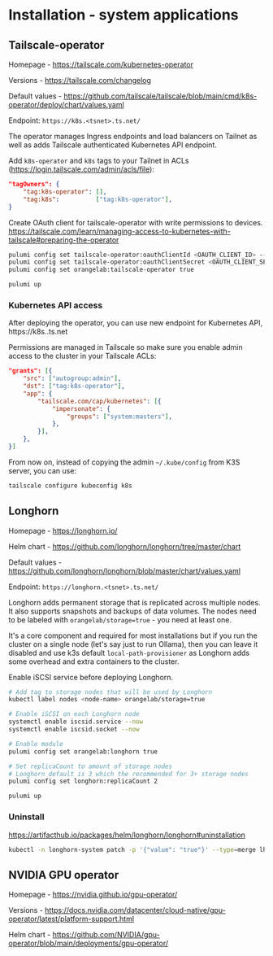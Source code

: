# Installation - system applications

## Tailscale-operator

Homepage - https://tailscale.com/kubernetes-operator

Versions - https://tailscale.com/changelog

Default values - https://github.com/tailscale/tailscale/blob/main/cmd/k8s-operator/deploy/chart/values.yaml

Endpoint: `https://k8s.<tsnet>.ts.net/`

The operator manages Ingress endpoints and load balancers on Tailnet as well as adds Tailscale authenticated Kubernetes API endpoint.

Add `k8s-operator` and `k8s` tags to your Tailnet in ACLs (https://login.tailscale.com/admin/acls/file):

```json
"tagOwners": {
    "tag:k8s-operator": [],
    "tag:k8s":          ["tag:k8s-operator"],
}
```

Create OAuth client for tailscale-operator with write permissions to devices.
https://tailscale.com/learn/managing-access-to-kubernetes-with-tailscale#preparing-the-operator

```sh
pulumi config set tailscale-operator:oauthClientId <OAUTH_CLIENT_ID> --secret
pulumi config set tailscale-operator:oauthClientSecret <OAUTH_CLIENT_SECRET> --secret
pulumi config set orangelab:tailscale-operator true

pulumi up
```

### Kubernetes API access

After deploying the operator, you can use new endpoint for Kubernetes API, https://k8s.<tailnet>.ts.net

Permissions are managed in Tailscale so make sure you enable admin access to the cluster in your Tailscale ACLs:

```json
"grants": [{
    "src": ["autogroup:admin"],
    "dst": ["tag:k8s-operator"],
    "app": {
        "tailscale.com/cap/kubernetes": [{
            "impersonate": {
                "groups": ["system:masters"],
            },
        }],
    },
}]
```

From now on, instead of copying the admin `~/.kube/config` from K3S server, you can use:

```sh
tailscale configure kubeconfig k8s
```

## Longhorn

Homepage - https://longhorn.io/

Helm chart - https://github.com/longhorn/longhorn/tree/master/chart

Default values - https://github.com/longhorn/longhorn/blob/master/chart/values.yaml

Endpoint: `https://longhorn.<tsnet>.ts.net/`

Longhorn adds permanent storage that is replicated across multiple nodes. It also supports snapshots and backups of data volumes. The nodes need to be labeled with `orangelab/storage=true` - you need at least one.

It's a core component and required for most installations but if you run the cluster on a single node (let's say just to run Ollama), then you can leave it disabled and use k3s default `local-path-provisioner` as Longhorn adds some overhead and extra containers to the cluster.

Enable iSCSI service before deploying Longhorn.

```sh
# Add tag to storage nodes that will be used by Longhorn
kubectl label nodes <node-name> orangelab/storage=true

# Enable iSCSI on each Longhorn node
systemctl enable iscsid.service --now
systemctl enable iscsid.socket --now

# Enable module
pulumi config set orangelab:longhorn true

# Set replicaCount to amount of storage nodes
# Longhorn default is 3 which the recommended for 3+ storage nodes
pulumi config set longhorn:replicaCount 2

pulumi up

```

### Uninstall

https://artifacthub.io/packages/helm/longhorn/longhorn#uninstallation

```sh
kubectl -n longhorn-system patch -p '{"value": "true"}' --type=merge lhs deleting-confirmation-flag
```

## NVIDIA GPU operator

Homepage - https://nvidia.github.io/gpu-operator/

Versions - https://docs.nvidia.com/datacenter/cloud-native/gpu-operator/latest/platform-support.html

Helm chart - https://github.com/NVIDIA/gpu-operator/blob/main/deployments/gpu-operator/
